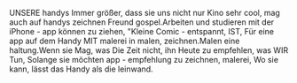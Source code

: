 UNSERE handys Immer größer, dass sie uns nicht nur Kino sehr cool, mag auch auf handys zeichnen Freund gospel.Arbeiten und studieren mit der iPhone - app können zu ziehen, "Kleine Comic - entspannt, IST, Für eine app auf dem Handy MIT malerei in malen, zeichnen.Malen eine haltung.Wenn sie Mag, was Die Zeit nicht, ihn Heute zu empfehlen, was WIR Tun, Solange sie möchten app - empfehlung zu zeichnen, malerei, Wo sie kann, lässt das Handy als die leinwand.
